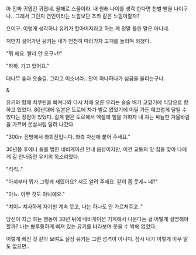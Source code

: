 아 진짜 귀엽긴 귀엽네. 올해로 스물이라. 내 원래 나이를 생각 한다면 천벌 받을 나이구나.. 그래서 그런지 연인이라는 느낌보단 조카 같은 느낌이랄까?

으이구. 이렇게 생각하니 유키가 할아버지라고 하는 게 정말 틀린 말은 아니네. 

저만치 걸어가던 유키는 내가 천천히 따라가자 고개를 돌리며 외쳤다.

"뭐 해요. 빨리 안 오구~!!"

"하하. 가고 있어요."

대나무 숲과 오솔길. 그리고 미소녀라.. 단어 하나하나가 심금을 울리는구나.

&

유키와 함께 치쿠린을 빠져나와 다시 차에 오른 우리는 슬슬 배가 고팠기에 식당으로 향하고 있었다. 80년대에 일본은 도로에 차가 별로 없었기에 어딜 가든 매끄럽게 달릴 수 있다는 장점이 있었다. 길게 뻗은 도로에서 엑셀에 힘을 가하자 내 차는 싸늘한 겨울바람을 가르며 쏜살처럼 달려 나갔다. 

"300m 전방에서 좌회전입니다. 좌측 차선에 붙어 주세요."

30년쯤 후에나 들를 법한 네비게이션 안내 음성이지만, 이건 교토의 맛 집을 찾아 나에게 길 안내중인 유키의 목소리였다.

"킥킥.."

"아까부터 뭐가 그렇게 재밌어요? 저도 알려 주세요. 같이 좀 웃게~ 네?"

"아뇨. 아무 것도 아니에요."

"치이~ 치사하게 자기만 계속 웃고, 나는 하나도 안 가르쳐주고.."

당신이 지금 하는 행동이 30년 뒤에 네비게이션 기계에서 나온다는 걸 어떻게 설명해야할까? 나는 뾰루퉁하게 삐져 있는 유키를 바라보며 웃을 수 밖에 없었다. 

이렇게 삐진 것 같아 보여도 실상 유키는 그런 성격이 아니다. 잠시 내가 이렇게 아무 말도 없으면..